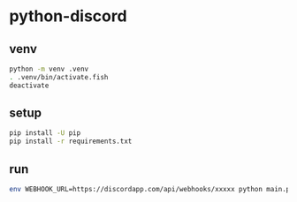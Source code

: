 # python-discord

## venv

```bash
python -m venv .venv
. .venv/bin/activate.fish
deactivate
```

## setup

```bash
pip install -U pip
pip install -r requirements.txt
```

## run

```bash
env WEBHOOK_URL=https://discordapp.com/api/webhooks/xxxxx python main.py
```
